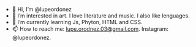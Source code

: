 - 👋 Hi, I’m @lupeordonez
- 👀 I’m interested in art. I love literature and music. I also like lenguages.
- 🌱 I’m currently learning Js, Phyton, HTML and CSS.
- 📫 How to reach me: lupe.orodnez.03@gmail.com. Instagram: @lupeordonez.

